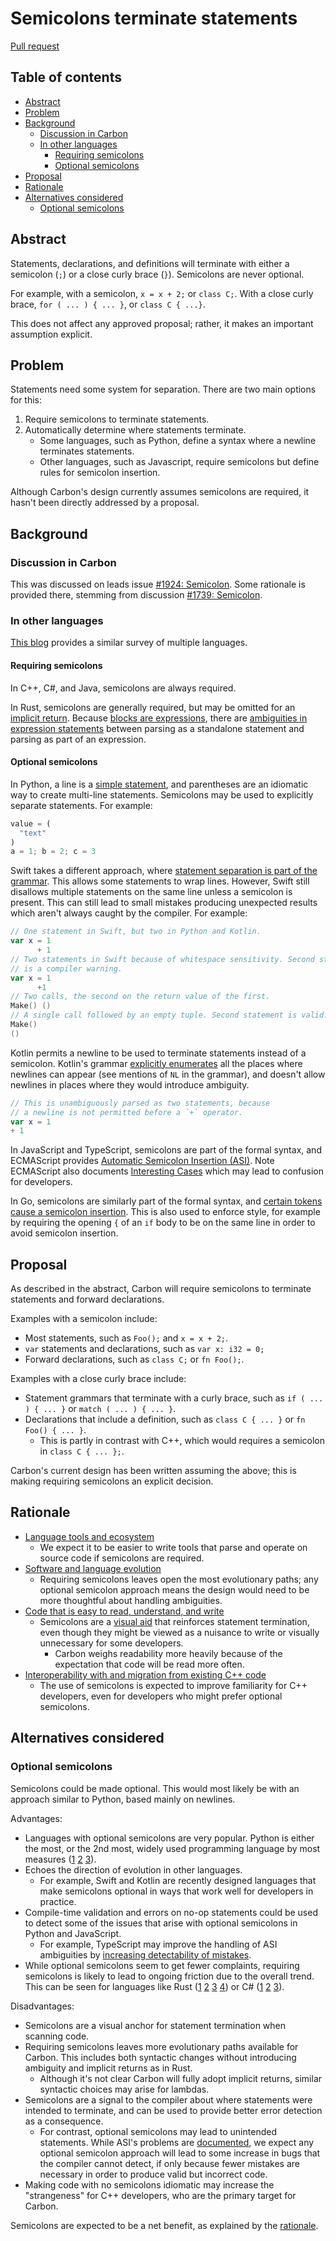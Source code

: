 # Semicolons terminate statements

<!--
Part of the Carbon Language project, under the Apache License v2.0 with LLVM
Exceptions. See /LICENSE for license information.
SPDX-License-Identifier: Apache-2.0 WITH LLVM-exception
-->

[Pull request](https://github.com/carbon-language/carbon-lang/pull/2665)

<!-- toc -->

## Table of contents

-   [Abstract](#abstract)
-   [Problem](#problem)
-   [Background](#background)
    -   [Discussion in Carbon](#discussion-in-carbon)
    -   [In other languages](#in-other-languages)
        -   [Requiring semicolons](#requiring-semicolons)
        -   [Optional semicolons](#optional-semicolons)
-   [Proposal](#proposal)
-   [Rationale](#rationale)
-   [Alternatives considered](#alternatives-considered)
    -   [Optional semicolons](#optional-semicolons-1)

<!-- tocstop -->

## Abstract

Statements, declarations, and definitions will terminate with either a semicolon
(`;`) or a close curly brace (`}`). Semicolons are never optional.

For example, with a semicolon, `x = x + 2;` or `class C;`. With a close curly
brace, `for ( ... ) { ... }`, or `class C { ...}`.

This does not affect any approved proposal; rather, it makes an important
assumption explicit.

## Problem

Statements need some system for separation. There are two main options for this:

1. Require semicolons to terminate statements.
2. Automatically determine where statements terminate.
    - Some languages, such as Python, define a syntax where a newline terminates
      statements.
    - Other languages, such as Javascript, require semicolons but define rules
      for semicolon insertion.

Although Carbon's design currently assumes semicolons are required, it hasn't
been directly addressed by a proposal.

## Background

### Discussion in Carbon

This was discussed on leads issue
[#1924: Semicolon](https://github.com/carbon-language/carbon-lang/issues/1924).
Some rationale is provided there, stemming from discussion
[#1739: Semicolon](https://github.com/carbon-language/carbon-lang/discussions/1739).

### In other languages

[This blog](https://pling.jondgoodwin.com/post/semicolon-inference/) provides a
similar survey of multiple languages.

#### Requiring semicolons

In C++, C#, and Java, semicolons are always required.

In Rust, semicolons are generally required, but may be omitted for an
[implicit return](https://doc.rust-lang.org/std/keyword.return.html). Because
[blocks are expressions](https://doc.rust-lang.org/reference/expressions/block-expr.html),
there are
[ambiguities in expression statements](https://doc.rust-lang.org/reference/statements.html#expression-statements)
between parsing as a standalone statement and parsing as part of an expression.

#### Optional semicolons

In Python, a line is a
[simple statement](https://docs.python.org/3/reference/simple_stmts.html), and
parentheses are an idiomatic way to create multi-line statements. Semicolons may
be used to explicitly separate statements. For example:

```python
value = (
  "text"
)
a = 1; b = 2; c = 3
```

Swift takes a different approach, where
[statement separation is part of the grammar](https://docs.swift.org/swift-book/documentation/the-swift-programming-language/statements).
This allows some statements to wrap lines. However, Swift still disallows
multiple statements on the same line unless a semicolon is present. This can
still lead to small mistakes producing unexpected results which aren't always
caught by the compiler. For example:

```swift
// One statement in Swift, but two in Python and Kotlin.
var x = 1
      + 1
// Two statements in Swift because of whitespace sensitivity. Second statement
// is a compiler warning.
var x = 1
      +1
// Two calls, the second on the return value of the first.
Make() ()
// A single call followed by an empty tuple. Second statement is valid.
Make()
()
```

Kotlin permits a newline to be used to terminate statements instead of a
semicolon. Kotlin's grammar
[explicitly enumerates](https://kotlinlang.org/spec/syntax-and-grammar.html) all
the places where newlines can appear (see mentions of `NL` in the grammar), and
doesn't allow newlines in places where they would introduce ambiguity.

```kotlin
// This is unambiguously parsed as two statements, because
// a newline is not permitted before a `+` operator.
var x = 1
+ 1
```

In JavaScript and TypeScript, semicolons are part of the formal syntax, and
ECMAScript provides
[Automatic Semicolon Insertion (ASI)](https://tc39.es/ecma262/#sec-automatic-semicolon-insertion).
Note ECMAScript also documents
[Interesting Cases](https://tc39.es/ecma262/#sec-interesting-cases-of-automatic-semicolon-insertion)
which may lead to confusion for developers.

In Go, semicolons are similarly part of the formal syntax, and
[certain tokens cause a semicolon insertion](https://go.dev/ref/spec#Semicolons).
This is also used to enforce style, for example by requiring the opening `{` of
an `if` body to be on the same line in order to avoid semicolon insertion.

## Proposal

As described in the abstract, Carbon will require semicolons to terminate
statements and forward declarations.

Examples with a semicolon include:

-   Most statements, such as `Foo();` and `x = x + 2;`.
-   `var` statements and declarations, such as `var x: i32 = 0;`
-   Forward declarations, such as `class C;` or `fn Foo();`.

Examples with a close curly brace include:

-   Statement grammars that terminate with a curly brace, such as
    `if ( ... ) { ... }` or `match ( ... ) { ... }`.
-   Declarations that include a definition, such as `class C { ... }` or
    `fn Foo() { ... }`.
    -   This is partly in contrast with C++, which would requires a semicolon in
        `class C { ... };`.

Carbon's current design has been written assuming the above; this is making
requiring semicolons an explicit decision.

## Rationale

-   [Language tools and ecosystem](/docs/project/goals.md#language-tools-and-ecosystem)
    -   We expect it to be easier to write tools that parse and operate on
        source code if semicolons are required.
-   [Software and language evolution](/docs/project/goals.md#software-and-language-evolution)
    -   Requiring semicolons leaves open the most evolutionary paths; any
        optional semicolon approach means the design would need to be more
        thoughtful about handling ambiguities.
-   [Code that is easy to read, understand, and write](/docs/project/goals.md#code-that-is-easy-to-read-understand-and-write)
    -   Semicolons are a
        [visual aid](/docs/project/principles/low_context_sensitivity.md#visual-aids)
        that reinforces statement termination, even though they might be viewed
        as a nuisance to write or visually unnecessary for some developers.
        -   Carbon weighs readability more heavily because of the expectation
            that code will be read more often.
-   [Interoperability with and migration from existing C++ code](/docs/project/goals.md#interoperability-with-and-migration-from-existing-c-code)
    -   The use of semicolons is expected to improve familiarity for C++
        developers, even for developers who might prefer optional semicolons.

## Alternatives considered

### Optional semicolons

Semicolons could be made optional. This would most likely be with an approach
similar to Python, based mainly on newlines.

Advantages:

-   Languages with optional semicolons are very popular. Python is either the
    most, or the 2nd most, widely used programming language by most measures
    ([1](https://pypl.github.io/PYPL.html)
    [2](https://octoverse.github.com/2022/top-programming-languages)
    [3](https://www.tiobe.com/tiobe-index/)).
-   Echoes the direction of evolution in other languages.
    -   For example, Swift and Kotlin are recently designed languages that make
        semicolons optional in ways that work well for developers in practice.
-   Compile-time validation and errors on no-op statements could be used to
    detect some of the issues that arise with optional semicolons in Python and
    JavaScript.
    -   For example, TypeScript may improve the handling of ASI ambiguities by
        [increasing detectability of mistakes](https://medium.com/@eugenkiss/dont-use-semicolons-in-typescript-474ccfe4bdb3).
-   While optional semicolons seem to get fewer complaints, requiring semicolons
    is likely to lead to ongoing friction due to the overall trend. This can be
    seen for languages like Rust
    ([1](https://github.com/rust-lang/rust/issues/27116)
    [2](https://internals.rust-lang.org/t/make-some-separators-optional/4846)
    [3](https://github.com/rust-lang/rfcs/issues/2583)
    [4](https://users.rust-lang.org/t/why-semicolons/25074)) or C#
    ([1](https://github.com/dotnet/roslyn/issues/5355)
    [2](https://github.com/dotnet/csharplang/discussions/496)
    [3](https://github.com/dotnet/csharplang/discussions/5655)).

Disadvantages:

-   Semicolons are a visual anchor for statement termination when scanning code.
-   Requiring semicolons leaves more evolutionary paths available for Carbon.
    This includes both syntactic changes without introducing ambiguity and
    implicit returns as in Rust.
    -   Although it's not clear Carbon will fully adopt implicit returns,
        similar syntactic choices may arise for lambdas.
-   Semicolons are a signal to the compiler about where statements were intended
    to terminate, and can be used to provide better error detection as a
    consequence.
    -   For contrast, optional semicolons may lead to unintended statements.
        While ASI's problems are
        [documented](https://tc39.es/ecma262/#sec-automatic-semicolon-insertion),
        we expect any optional semicolon approach will lead to some increase in
        bugs that the compiler cannot detect, if only because fewer mistakes are
        necessary in order to produce valid but incorrect code.
-   Making code with no semicolons idiomatic may increase the "strangeness" for
    C++ developers, who are the primary target for Carbon.

Semicolons are expected to be a net benefit, as explained by the
[rationale](#rationale).
